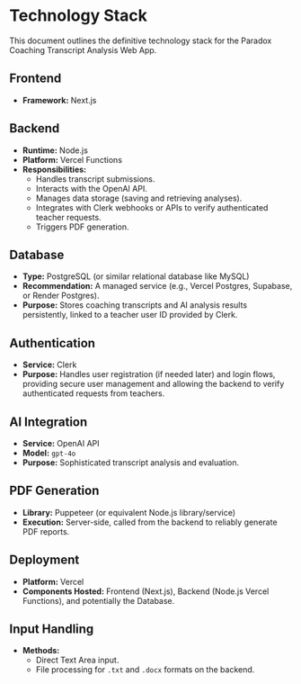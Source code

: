 # Technology Stack

This document outlines the definitive technology stack for the Paradox Coaching Transcript Analysis Web App.

## Frontend

*   **Framework:** Next.js

## Backend

*   **Runtime:** Node.js
*   **Platform:** Vercel Functions
*   **Responsibilities:**
    *   Handles transcript submissions.
    *   Interacts with the OpenAI API.
    *   Manages data storage (saving and retrieving analyses).
    *   Integrates with Clerk webhooks or APIs to verify authenticated teacher requests.
    *   Triggers PDF generation.

## Database

*   **Type:** PostgreSQL (or similar relational database like MySQL)
*   **Recommendation:** A managed service (e.g., Vercel Postgres, Supabase, or Render Postgres).
*   **Purpose:** Stores coaching transcripts and AI analysis results persistently, linked to a teacher user ID provided by Clerk.

## Authentication

*   **Service:** Clerk
*   **Purpose:** Handles user registration (if needed later) and login flows, providing secure user management and allowing the backend to verify authenticated requests from teachers.

## AI Integration

*   **Service:** OpenAI API
*   **Model:** `gpt-4o`
*   **Purpose:** Sophisticated transcript analysis and evaluation.

## PDF Generation

*   **Library:** Puppeteer (or equivalent Node.js library/service)
*   **Execution:** Server-side, called from the backend to reliably generate PDF reports.

## Deployment

*   **Platform:** Vercel
*   **Components Hosted:** Frontend (Next.js), Backend (Node.js Vercel Functions), and potentially the Database.

## Input Handling

*   **Methods:**
    *   Direct Text Area input.
    *   File processing for `.txt` and `.docx` formats on the backend. 